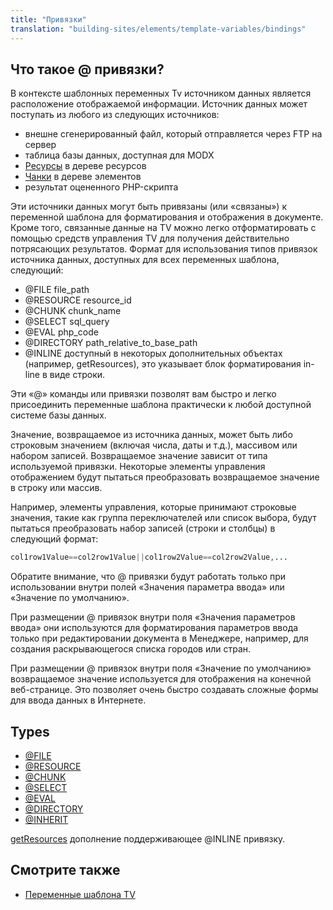 ```yaml
---
title: "Привязки"
translation: "building-sites/elements/template-variables/bindings"
---
```


## Что такое **@** привязки?

В контексте шаблонных переменных Tv источником данных является расположение отображаемой информации. Источник данных может поступать из любого из следующих источников:

- внешне сгенерированный файл, который отправляется через FTP на сервер
- таблица базы данных, доступная для MODX
- [Ресурсы](building-sites/resources "Ресурсы") в дереве ресурсов
- [Чанки](building-sites/elements/chunks "Чанки") в дереве элементов
- результат оцененного PHP-скрипта

Эти источники данных могут быть привязаны (или «связаны») к переменной шаблона для форматирования и отображения в документе. Кроме того, связанные данные на TV можно легко отформатировать с помощью средств управления TV для получения действительно потрясающих результатов. Формат для использования типов привязок источника данных, доступных для всех переменных шаблона, следующий:

- @FILE file\_path
- @RESOURCE resource\_id
- @CHUNK chunk\_name
- @SELECT sql\_query
- @EVAL php\_code
- @DIRECTORY path\_relative\_to\_base\_path
- @INLINE доступный в некоторых дополнительных объектах (например, getResources), это указывает блок форматирования in-line в виде строки.

Эти «@» команды или привязки позволят вам быстро и легко присоединить переменные шаблона практически к любой доступной системе базы данных.

Значение, возвращаемое из источника данных, может быть либо строковым значением (включая числа, даты и т.д.), массивом или набором записей. Возвращаемое значение зависит от типа используемой привязки. Некоторые элементы управления отображением будут пытаться преобразовать возвращаемое значение в строку или массив.

Например, элементы управления, которые принимают строковые значения, такие как группа переключателей или список выбора, будут пытаться преобразовать набор записей (строки и столбцы) в следующий формат:

``` php
col1row1Value==col2row1Value||col1row2Value==col2row2Value,...
```

Обратите внимание, что @ привязки будут работать только при использовании внутри полей «Значения параметра ввода» или «Значение по умолчанию».

При размещении @ привязок внутри поля «Значения параметров ввода» они используются для форматирования параметров ввода только при редактировании документа в Менеджере, например, для создания раскрывающегося списка городов или стран.

При размещении @ привязок внутри поля «Значение по умолчанию» возвращаемое значение используется для отображения на конечной веб-странице. Это позволяет очень быстро создавать сложные формы для ввода данных в Интернете.

## Types

- [@FILE](building-sites/elements/template-variables/bindings/file-binding "FILE привязка")
- [@RESOURCE](building-sites/elements/template-variables/bindings/resource-binding "RESOURCE привязка")
- [@CHUNK](building-sites/elements/template-variables/bindings/chunk-binding "CHUNK привязка")
- [@SELECT](building-sites/elements/template-variables/bindings/select-binding "SELECT привязка")
- [@EVAL](building-sites/elements/template-variables/bindings/eval-binding "EVAL привязка")
- [@DIRECTORY](building-sites/elements/template-variables/bindings/directory-binding "DIRECTORY привязка")
- [@INHERIT](building-sites/elements/template-variables/bindings/inherit-binding "INHERIT привязка")

[getResources](/extras/getresources "getResources") дополнение поддерживающее @INLINE привязку.

## Смотрите также

- [Переменные шаблона TV](building-sites/elements/template-variables "Переменные шаблона TV")
